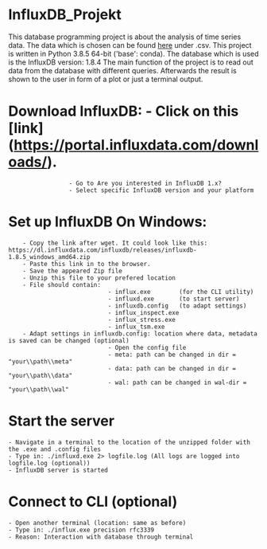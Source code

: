 # InfluxDB_Projekt

This database programming project is about the analysis of time series data. The data which is chosen can be found [here](https://ourworldindata.org/coronavirus-source-data) under .csv. This project is written in Python 3.8.5 64-bit ('base': conda). The database which is used is the InfluxDB version: 1.8.4
The main function of the project is to read out data from the database with different queries. Afterwards the result is shown to the user in form of a plot or just a terminal output. 



# Download InfluxDB: - Click on this [link] (https://portal.influxdata.com/downloads/). 
                     - Go to Are you interested in InfluxDB 1.x? 
                     - Select specific InfluxDB version and your platform 

# Set up InfluxDB On Windows: 
        - Copy the link after wget. It could look like this: https://dl.influxdata.com/influxdb/releases/influxdb-1.8.5_windows_amd64.zip
        - Paste this link in to the browser. 
        - Save the appeared Zip file 
        - Unzip this file to your prefered location
        - File should contain:  
                                - influx.exe        (for the CLI utility)
                                - influxd.exe       (to start server)
                                - influxdb.config   (to adapt settings)
                                - influx_inspect.exe
                                - influx_stress.exe
                                - influx_tsm.exe
        - Adapt settings in influxdb.config: location where data, metadata is saved can be changed (optional)
                                - Open the config file
                                - meta: path can be changed in dir = "your\\path\\meta"
                                - data: path can be changed in dir = "your\\path\\data"
                                - wal: path can be changed in wal-dir = "your\\path\\wal"

# Start the server 
    - Navigate in a terminal to the location of the unzipped folder with the .exe and .config files
    - Type in: ./influxd.exe 2> logfile.log (All logs are logged into logfile.log (optional)) 
    - InfluxDB server is started

# Connect to CLI (optional)
    - Open another terminal (location: same as before)
    - Type in: ./influx.exe precision rfc3339 
    - Reason: Interaction with database through terminal

